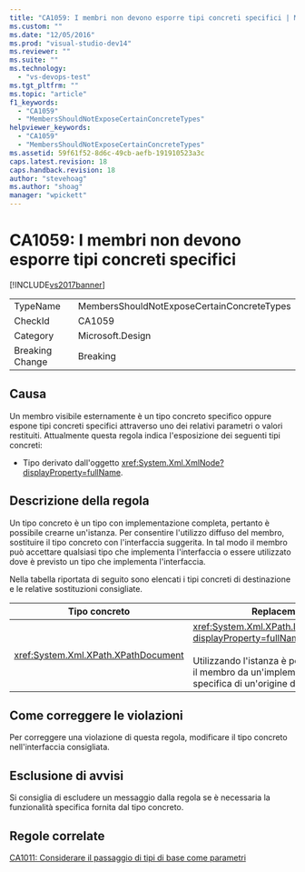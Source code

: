 ```yaml
---
title: "CA1059: I membri non devono esporre tipi concreti specifici | Microsoft Docs"
ms.custom: ""
ms.date: "12/05/2016"
ms.prod: "visual-studio-dev14"
ms.reviewer: ""
ms.suite: ""
ms.technology: 
  - "vs-devops-test"
ms.tgt_pltfrm: ""
ms.topic: "article"
f1_keywords: 
  - "CA1059"
  - "MembersShouldNotExposeCertainConcreteTypes"
helpviewer_keywords: 
  - "CA1059"
  - "MembersShouldNotExposeCertainConcreteTypes"
ms.assetid: 59f61f52-8d6c-49cb-aefb-191910523a3c
caps.latest.revision: 18
caps.handback.revision: 18
author: "stevehoag"
ms.author: "shoag"
manager: "wpickett"
---
```

# CA1059: I membri non devono esporre tipi concreti specifici
[!INCLUDE[vs2017banner](../code-quality/includes/vs2017banner.md)]

|||  
|-|-|  
|TypeName|MembersShouldNotExposeCertainConcreteTypes|  
|CheckId|CA1059|  
|Category|Microsoft.Design|  
|Breaking Change|Breaking|  
  
## Causa  
 Un membro visibile esternamente è un tipo concreto specifico oppure espone tipi concreti specifici attraverso uno dei relativi parametri o valori restituiti.  Attualmente questa regola indica l'esposizione dei seguenti tipi concreti:  
  
-   Tipo derivato dall'oggetto <xref:System.Xml.XmlNode?displayProperty=fullName>.  
  
## Descrizione della regola  
 Un tipo concreto è un tipo con implementazione completa, pertanto è possibile crearne un'istanza.  Per consentire l'utilizzo diffuso del membro, sostituire il tipo concreto con l'interfaccia suggerita.  In tal modo il membro può accettare qualsiasi tipo che implementa l'interfaccia o essere utilizzato dove è previsto un tipo che implementa l'interfaccia.  
  
 Nella tabella riportata di seguito sono elencati i tipi concreti di destinazione e le relative sostituzioni consigliate.  
  
|Tipo concreto|Replacement|  
|-------------------|-----------------|  
|<xref:System.Xml.XPath.XPathDocument>|<xref:System.Xml.XPath.IXPathNavigable?displayProperty=fullName>.<br /><br /> Utilizzando l'istanza è possibile separare il membro da un'implementazione specifica di un'origine dati XML.|  
  
## Come correggere le violazioni  
 Per correggere una violazione di questa regola, modificare il tipo concreto nell'interfaccia consigliata.  
  
## Esclusione di avvisi  
 Si consiglia di escludere un messaggio dalla regola se è necessaria la funzionalità specifica fornita dal tipo concreto.  
  
## Regole correlate  
 [CA1011: Considerare il passaggio di tipi di base come parametri](../code-quality/ca1011-consider-passing-base-types-as-parameters.md)